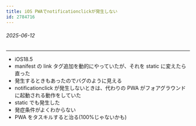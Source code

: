 ```yaml
---
title: iOS PWAでnotificationclickが発生しない
id: 2784716
---
```

###### 2025-06-12

---

- iOS18.5
- manifest の link タグ追加を動的にやっていたが、それを static に変えたら直った
- 発生するときもあったのでバグのように見える
- notificationclick が発生しないときは、代わりの PWA がフォアグラウンドに起動される動作をしていた
- static でも発生した
- 発症条件がよくわからない
- PWA をタスキルすると治る(100%じゃないかも)
